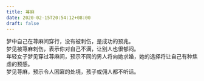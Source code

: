```yaml
---
title: 荨麻
date: 2020-02-15T20:54:12+08:00
draft: false
---
```


梦中自己在荨麻间穿行，没有被刺伤，是成功的预兆。<br>
梦见被荨麻刺伤，表示你对自己不满，让别人也很郁闷。<br>
年轻女子梦见穿过荨麻间，预示不同的男人将向她求婚，她的选择将让自己有种焦虑的预感。<br>
梦见荨麻，预示令人困窘的处境，孩子或佣人都不听话。<br>
